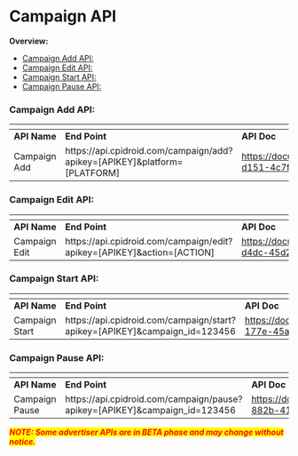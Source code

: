 # Campaign API

**Overview:**

* [Campaign Add API:](./#h_01gt9b9gcscfme8jvdy8qf1dv8)
* [Campaign Edit API:](./#h_01gt9b9gcscfme8jvdy8qf1dv82)
* [Campaign Start API:](./#h_01gt9b9gcscfme8jvdy8qf1dv83)
* [Campaign Pause API:](./#h_01gt9b9gcscfme8jvdy8qf1dv84)

&#x20;

### Campaign Add API: <a href="#h_01gt9b9gcscfme8jvdy8qf1dv8" id="h_01gt9b9gcscfme8jvdy8qf1dv8"></a>

<table data-header-hidden><thead><tr><th width="160.8515625"></th><th></th><th></th></tr></thead><tbody><tr><td><strong>API Name</strong></td><td><strong>End Point</strong></td><td><strong>API Doc</strong></td></tr><tr><td>Campaign Add</td><td>https://api.cpidroid.com/campaign/add?apikey=[APIKEY]&#x26;platform=[PLATFORM]</td><td><a href="https://documenter.getpostman.com/view/6925801/2s93CNPEAv#e303c6ed-d151-4c7f-816a-f667d17dcfbf">https://documenter.getpostman.com/view/6925801/2s93CNPEAv#e303c6ed-d151-4c7f-816a-f667d17dcfbf</a> </td></tr></tbody></table>

### &#x20;Campaign Edit API: <a href="#h_01gt9b9gcscfme8jvdy8qf1dv82" id="h_01gt9b9gcscfme8jvdy8qf1dv82"></a>

<table data-header-hidden><thead><tr><th width="161.23046875"></th><th></th><th></th></tr></thead><tbody><tr><td><strong>API Name</strong></td><td><strong>End Point</strong></td><td><strong>API Doc</strong></td></tr><tr><td>Campaign Edit</td><td>https://api.cpidroid.com/campaign/edit?apikey=[APIKEY]&#x26;action=[ACTION]</td><td><a href="https://documenter.getpostman.com/view/6925801/2s93CNPEAv#3977c460-d4dc-45d2-8c01-a48f9fefc3c4">https://documenter.getpostman.com/view/6925801/2s93CNPEAv#3977c460-d4dc-45d2-8c01-a48f9fefc3c4</a> </td></tr></tbody></table>

### &#x20;Campaign Start API: <a href="#h_01gt9b9gcscfme8jvdy8qf1dv83" id="h_01gt9b9gcscfme8jvdy8qf1dv83"></a>

<table data-header-hidden><thead><tr><th width="161.296875"></th><th></th><th></th></tr></thead><tbody><tr><td><strong>API Name</strong></td><td><strong>End Point</strong></td><td><strong>API Doc</strong></td></tr><tr><td>Campaign Start</td><td>https://api.cpidroid.com/campaign/start?apikey=[APIKEY]&#x26;campaign_id=123456</td><td><a href="https://documenter.getpostman.com/view/6925801/2s93CNPEAv#ce277f68-177e-45a3-9c4c-0753c131d2a1">https://documenter.getpostman.com/view/6925801/2s93CNPEAv#ce277f68-177e-45a3-9c4c-0753c131d2a1</a> </td></tr></tbody></table>

### &#x20;Campaign Pause API: <a href="#h_01gt9b9gcscfme8jvdy8qf1dv84" id="h_01gt9b9gcscfme8jvdy8qf1dv84"></a>

<table data-header-hidden><thead><tr><th width="160.953125"></th><th></th><th></th></tr></thead><tbody><tr><td><strong>API Name</strong></td><td><strong>End Point</strong></td><td><strong>API Doc</strong></td></tr><tr><td>Campaign Pause</td><td>https://api.cpidroid.com/campaign/pause?apikey=[APIKEY]&#x26;campaign_id=123456</td><td><a href="https://documenter.getpostman.com/view/6925801/2s93CNPEAv#0e295ac9-882b-415b-b4a4-c53969e5283e">https://documenter.getpostman.com/view/6925801/2s93CNPEAv#0e295ac9-882b-415b-b4a4-c53969e5283e</a> </td></tr></tbody></table>

&#x20;

_<mark style="color:red;">**NOTE: Some advertiser APIs are in BETA phase and may change without notice.**</mark>_
